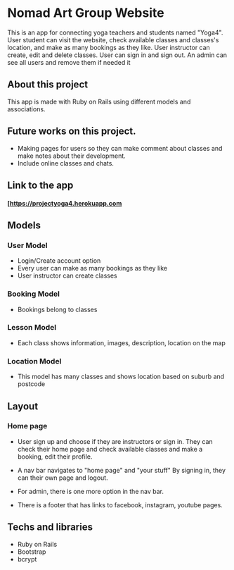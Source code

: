 # Nomad Art Group Website

This is an app for connecting yoga teachers and students named "Yoga4". User student can visit the website, check available classes and classes's location, and make as many bookings as they like. User instructor can create, edit and delete classes.
User can sign in and sign out. An admin can see all users and remove them if needed it

## About this project
This app is made with Ruby on Rails using different models and associations.

## Future works on this project.
* Making pages for users so they can make comment about classes and make notes about their development.
* Include online classes and chats.


## Link to the app

#### [https://projectyoga4.herokuapp.com

## Models

### User Model
* Login/Create account option
* Every user can make as many bookings as they like
* User instructor can create classes

### Booking Model
* Bookings belong to classes

### Lesson Model
* Each class shows information, images, description, location on the map

### Location Model
* This model has many classes and shows location based on suburb and postcode


## Layout

### Home page
* User sign up and choose if they are instructors or sign in. They can check their home page and check available classes and make a booking, edit their profile.
* A nav bar  navigates to "home page" and "your stuff"
By signing in, they can their own page and logout.
* For admin, there is one more option in the nav bar.

* There is a footer that has links to facebook, instagram, youtube pages.


## Techs and libraries
* Ruby on Rails
* Bootstrap
* bcrypt
